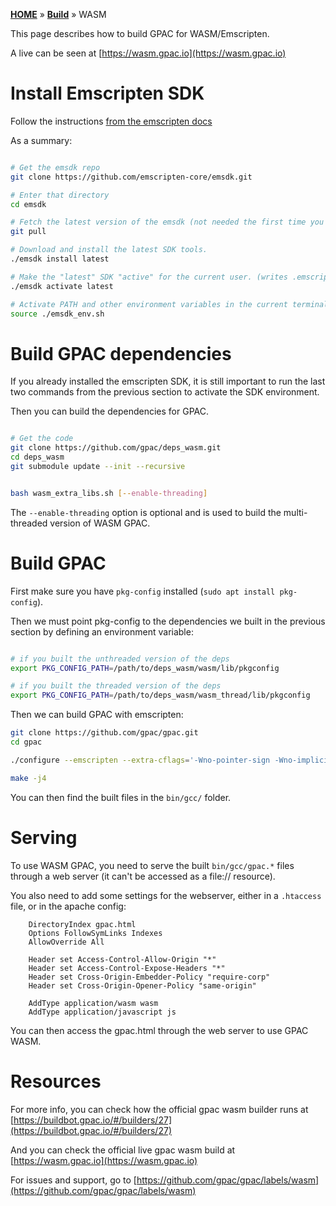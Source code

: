 [**HOME**](Home) » [**Build**](Build-Introduction) » WASM

This page describes how to build GPAC for WASM/Emscripten. 

A live can be seen at [https://wasm.gpac.io](https://wasm.gpac.io)


# Install Emscripten SDK

Follow the instructions [from the emscripten docs](https://emscripten.org/docs/getting_started/downloads.html#installation-instructions-using-the-emsdk-recommended)

As a summary:

```bash

# Get the emsdk repo
git clone https://github.com/emscripten-core/emsdk.git

# Enter that directory
cd emsdk

# Fetch the latest version of the emsdk (not needed the first time you clone)
git pull

# Download and install the latest SDK tools.
./emsdk install latest

# Make the "latest" SDK "active" for the current user. (writes .emscripten file)
./emsdk activate latest

# Activate PATH and other environment variables in the current terminal
source ./emsdk_env.sh

```


# Build GPAC dependencies 

If you already installed the emscripten SDK, it is still important to run the last two commands from the previous section to activate the SDK environment.

Then you can build the dependencies for GPAC.

```bash

# Get the code
git clone https://github.com/gpac/deps_wasm.git
cd deps_wasm
git submodule update --init --recursive


bash wasm_extra_libs.sh [--enable-threading]

```

The `--enable-threading` option is optional and is used to build the multi-threaded version of WASM GPAC. 


# Build GPAC

First make sure you have `pkg-config` installed (`sudo apt install pkg-config`).

Then we must point pkg-config to the dependencies we built in the previous section by defining an environment variable: 

```bash

# if you built the unthreaded version of the deps
export PKG_CONFIG_PATH=/path/to/deps_wasm/wasm/lib/pkgconfig

# if you built the threaded version of the deps
export PKG_CONFIG_PATH=/path/to/deps_wasm/wasm_thread/lib/pkgconfig

```

Then we can build GPAC with emscripten: 

```bash
git clone https://github.com/gpac/gpac.git
cd gpac

./configure --emscripten --extra-cflags='-Wno-pointer-sign -Wno-implicit-const-int-float-conversion'

make -j4
```

You can then find the built files in the `bin/gcc/` folder. 


# Serving

To use WASM GPAC, you need to serve the built `bin/gcc/gpac.*` files through a web server (it can't be accessed as a file:// resource). 

You also need to add some settings for the webserver, either in a `.htaccess` file, or in the apache config: 

```
    DirectoryIndex gpac.html
    Options FollowSymLinks Indexes
    AllowOverride All

    Header set Access-Control-Allow-Origin "*"
    Header set Access-Control-Expose-Headers "*"
    Header set Cross-Origin-Embedder-Policy "require-corp"
    Header set Cross-Origin-Opener-Policy "same-origin"

    AddType application/wasm wasm
    AddType application/javascript js
```

You can then access the gpac.html through the web server to use GPAC WASM. 


# Resources

For more info, you can check how the official gpac wasm builder runs at [https://buildbot.gpac.io/#/builders/27](https://buildbot.gpac.io/#/builders/27)

And you can check the official live gpac wasm build at [https://wasm.gpac.io](https://wasm.gpac.io)

For issues and support, go to [https://github.com/gpac/gpac/labels/wasm](https://github.com/gpac/gpac/labels/wasm)
